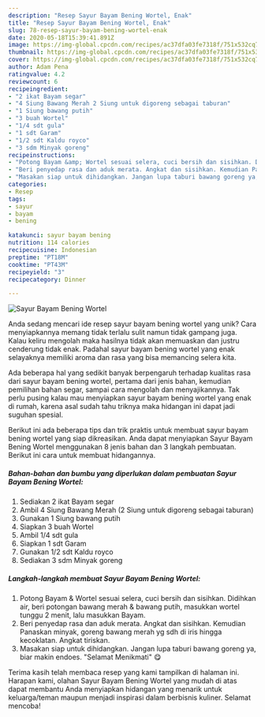 ```yaml
---
description: "Resep Sayur Bayam Bening Wortel, Enak"
title: "Resep Sayur Bayam Bening Wortel, Enak"
slug: 78-resep-sayur-bayam-bening-wortel-enak
date: 2020-05-18T15:39:41.891Z
image: https://img-global.cpcdn.com/recipes/ac37dfa03fe7318f/751x532cq70/sayur-bayam-bening-wortel-foto-resep-utama.jpg
thumbnail: https://img-global.cpcdn.com/recipes/ac37dfa03fe7318f/751x532cq70/sayur-bayam-bening-wortel-foto-resep-utama.jpg
cover: https://img-global.cpcdn.com/recipes/ac37dfa03fe7318f/751x532cq70/sayur-bayam-bening-wortel-foto-resep-utama.jpg
author: Adam Pena
ratingvalue: 4.2
reviewcount: 6
recipeingredient:
- "2 ikat Bayam segar"
- "4 Siung Bawang Merah 2 Siung untuk digoreng sebagai taburan"
- "1 Siung bawang putih"
- "3 buah Wortel"
- "1/4 sdt gula"
- "1 sdt Garam"
- "1/2 sdt Kaldu royco"
- "3 sdm Minyak goreng"
recipeinstructions:
- "Potong Bayam &amp; Wortel sesuai selera, cuci bersih dan sisihkan. Didihkan air, beri potongan bawang merah &amp; bawang putih, masukkan wortel tunggu 2 menit, lalu masukkan Bayam."
- "Beri penyedap rasa dan aduk merata. Angkat dan sisihkan. Kemudian Panaskan minyak, goreng bawang merah yg sdh di iris hingga kecoklatan. Angkat tiriskan."
- "Masakan siap untuk dihidangkan. Jangan lupa taburi bawang goreng ya, biar makin endoes. &#34;Selamat Menikmati&#34; 😋"
categories:
- Resep
tags:
- sayur
- bayam
- bening

katakunci: sayur bayam bening 
nutrition: 114 calories
recipecuisine: Indonesian
preptime: "PT18M"
cooktime: "PT43M"
recipeyield: "3"
recipecategory: Dinner

---
```



![Sayur Bayam Bening Wortel](https://img-global.cpcdn.com/recipes/ac37dfa03fe7318f/751x532cq70/sayur-bayam-bening-wortel-foto-resep-utama.jpg)

Anda sedang mencari ide resep sayur bayam bening wortel yang unik? Cara menyiapkannya memang tidak terlalu sulit namun tidak gampang juga. Kalau keliru mengolah maka hasilnya tidak akan memuaskan dan justru cenderung tidak enak. Padahal sayur bayam bening wortel yang enak selayaknya memiliki aroma dan rasa yang bisa memancing selera kita.

Ada beberapa hal yang sedikit banyak berpengaruh terhadap kualitas rasa dari sayur bayam bening wortel, pertama dari jenis bahan, kemudian pemilihan bahan segar, sampai cara mengolah dan menyajikannya. Tak perlu pusing kalau mau menyiapkan sayur bayam bening wortel yang enak di rumah, karena asal sudah tahu triknya maka hidangan ini dapat jadi suguhan spesial.




Berikut ini ada beberapa tips dan trik praktis untuk membuat sayur bayam bening wortel yang siap dikreasikan. Anda dapat menyiapkan Sayur Bayam Bening Wortel menggunakan 8 jenis bahan dan 3 langkah pembuatan. Berikut ini cara untuk membuat hidangannya.

<!--inarticleads1-->

##### Bahan-bahan dan bumbu yang diperlukan dalam pembuatan Sayur Bayam Bening Wortel:

1. Sediakan 2 ikat Bayam segar
1. Ambil 4 Siung Bawang Merah (2 Siung untuk digoreng sebagai taburan)
1. Gunakan 1 Siung bawang putih
1. Siapkan 3 buah Wortel
1. Ambil 1/4 sdt gula
1. Siapkan 1 sdt Garam
1. Gunakan 1/2 sdt Kaldu royco
1. Sediakan 3 sdm Minyak goreng




<!--inarticleads2-->

##### Langkah-langkah membuat Sayur Bayam Bening Wortel:

1. Potong Bayam &amp; Wortel sesuai selera, cuci bersih dan sisihkan. Didihkan air, beri potongan bawang merah &amp; bawang putih, masukkan wortel tunggu 2 menit, lalu masukkan Bayam.
1. Beri penyedap rasa dan aduk merata. Angkat dan sisihkan. Kemudian Panaskan minyak, goreng bawang merah yg sdh di iris hingga kecoklatan. Angkat tiriskan.
1. Masakan siap untuk dihidangkan. Jangan lupa taburi bawang goreng ya, biar makin endoes. &#34;Selamat Menikmati&#34; 😋




Terima kasih telah membaca resep yang kami tampilkan di halaman ini. Harapan kami, olahan Sayur Bayam Bening Wortel yang mudah di atas dapat membantu Anda menyiapkan hidangan yang menarik untuk keluarga/teman maupun menjadi inspirasi dalam berbisnis kuliner. Selamat mencoba!
